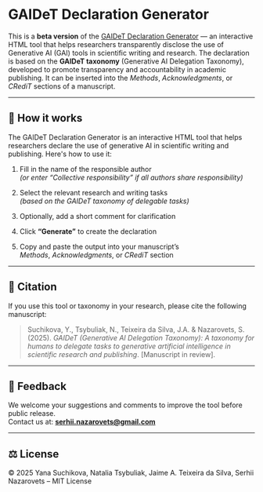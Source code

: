 # GAIDeT Declaration Generator

This is a **beta version** of the <a href="https://panbibliotekar.github.io/gaidet-declaration/">GAIDeT Declaration Generator</a> — an interactive HTML tool that helps researchers transparently disclose the use of Generative AI (GAI) tools in scientific writing and research.
The declaration is based on the **GAIDeT taxonomy** (Generative AI Delegation Taxonomy), developed to promote transparency and accountability in academic publishing. It can be inserted into the *Methods*, *Acknowledgments*, or *CRediT* sections of a manuscript.

---

## 🧪 How it works

The GAIDeT Declaration Generator is an interactive HTML tool that helps researchers declare the use of generative AI in scientific writing and publishing. Here's how to use it:

1. Fill in the name of the responsible author  
   *(or enter “Collective responsibility” if all authors share responsibility)*

2. Select the relevant research and writing tasks  
   *(based on the GAIDeT taxonomy of delegable tasks)*

3. Optionally, add a short comment for clarification

4. Click **“Generate”** to create the declaration

5. Copy and paste the output into your manuscript’s  
   *Methods*, *Acknowledgments*, or *CRediT* section

---

## 📄 Citation

If you use this tool or taxonomy in your research, please cite the following manuscript:

> Suchikova, Y., Tsybuliak, N., Teixeira da Silva, J.A. & Nazarovets, S. (2025). *GAIDeT (Generative AI Delegation Taxonomy): A taxonomy for humans to delegate tasks to generative artificial intelligence in scientific research and publishing*. [Manuscript in review].

---

## 📩 Feedback

We welcome your suggestions and comments to improve the tool before public release.  
Contact us at: **serhii.nazarovets@gmail.com**

---

## ⚖️ License

© 2025 Yana Suchikova, Natalia Tsybuliak, Jaime A. Teixeira da Silva, Serhii Nazarovets – MIT License
